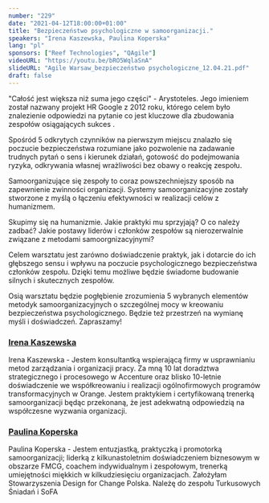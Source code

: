```yaml
---
number: "229"
date: "2021-04-12T18:00:00+01:00"
title: "Bezpieczeństwo psychologiczne w samoorganizacji."
speakers: "Irena Kaszewska, Paulina Koperska"
lang: "pl"
sponsors: ["Reef Technologies", "QAgile"]
videoURL: "https://youtu.be/bRO5WqlaSnA"
slideURL: "Agile Warsaw_bezpieczeństwo psychologiczne_12.04.21.pdf"
draft: false
---
```


"Całość jest większa niż suma jego części" - Arystoteles. Jego imieniem został nazwany projekt HR Google z 2012 roku, którego celem było znalezienie odpowiedzi na pytanie co jest kluczowe dla zbudowania zespołów osiągających sukces .

Spośród 5 odkrytych czynników na pierwszym miejscu znalazło się poczucie bezpieczeństwa rozumiane jako pozwolenie na zadawanie trudnych pytań o sens i kierunek działań, gotowość do podejmowania ryzyka, odkrywania własnej wrażliwości bez obawy o reakcję zespołu.

Samoorganizujące się zespoły to coraz powszechniejszy sposób na zapewnienie zwinności organizacji. Systemy samoorganizacyjne zostały stworzone z myślą o łączeniu efektywności w realizacji celów z humanizmem.

Skupimy się na humanizmie. Jakie praktyki mu sprzyjają? O co należy zadbać? Jakie postawy liderów i członków zespołów są nierozerwalnie związane z metodami samoorgnizacyjnymi?

Celem warsztatu jest zarówno doświadczenie praktyk, jak i dotarcie do ich głębszego sensu i wpływu na poczucie psychologicznego bezpieczeństwa członków zespołu. Dzięki temu możliwe będzie świadome budowanie silnych i skutecznych zespołów.

Osią warsztatu będzie pogłębienie zrozumienia 5 wybranych elementów metodyk samoorganizacyjnych o szczególnej mocy w kreowaniu bezpieczeństwa psychologicznego. Będzie też przestrzeń na wymianę myśli i doświadczeń. Zapraszamy!

###  <a href="http://linkedin.com/in/irena-kaszewska-a6b17638" target="_blank">Irena Kaszewska</a>

Irena Kaszewska - Jestem konsultantką wspierającą firmy w usprawnianiu metod zarządzania i organizacji pracy.
Za mną 10 lat doradztwa strategicznego i procesowego w Accenture oraz blisko 10-letnie doświadczenie we współkreowaniu i realizacji ogólnofirmowych programów transformacyjnych w Orange.
Jestem praktykiem i certyfikowaną trenerką samoorganizacji będąc przekonaną, że jest adekwatną odpowiedzią na współczesne wyzwania organizacji.
 
###  <a href="http://www.linkedin.com/in/paulinakoperska" target="_blank">Paulina Koperska</a>

Paulina Koperska - Jestem entuzjastką, praktyczką i promotorką samoorganizacji; liderką z kilkunastoletnim doświadczeniem biznesowym w obszarze FMCG, coachem indywidualnym i zespołowym, trenerką umiejętności miękkich w kilkudziesięciu organizacjach.
Założyłam Stowarzyszenia Design for Change Polska.
Należę do zespołu Turkusowych Śniadań i SoFA

